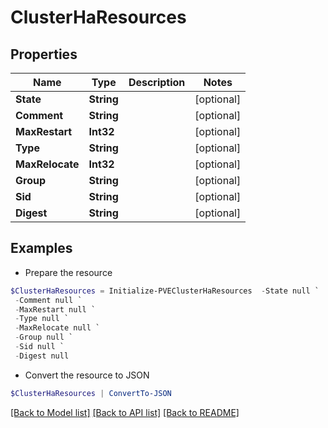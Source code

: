 # ClusterHaResources
## Properties

Name | Type | Description | Notes
------------ | ------------- | ------------- | -------------
**State** | **String** |  | [optional] 
**Comment** | **String** |  | [optional] 
**MaxRestart** | **Int32** |  | [optional] 
**Type** | **String** |  | [optional] 
**MaxRelocate** | **Int32** |  | [optional] 
**Group** | **String** |  | [optional] 
**Sid** | **String** |  | [optional] 
**Digest** | **String** |  | [optional] 

## Examples

- Prepare the resource
```powershell
$ClusterHaResources = Initialize-PVEClusterHaResources  -State null `
 -Comment null `
 -MaxRestart null `
 -Type null `
 -MaxRelocate null `
 -Group null `
 -Sid null `
 -Digest null
```

- Convert the resource to JSON
```powershell
$ClusterHaResources | ConvertTo-JSON
```

[[Back to Model list]](../README.md#documentation-for-models) [[Back to API list]](../README.md#documentation-for-api-endpoints) [[Back to README]](../README.md)

